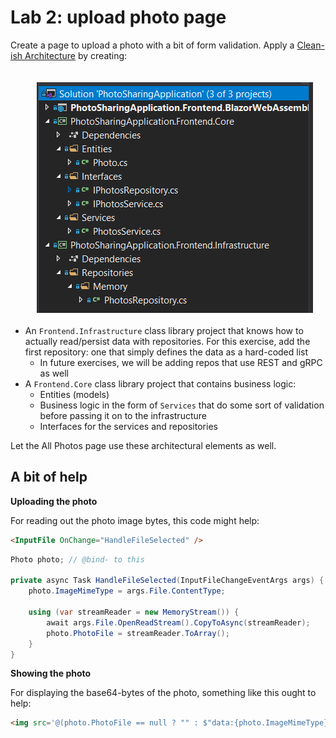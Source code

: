 # Lab 2: upload photo page

Create a page to upload a photo with a bit of form validation. Apply a [Clean-ish Architecture](https://blog.cleancoder.com/uncle-bob/2012/08/13/the-clean-architecture.html) by creating:

<img align="right" src="img/lab2-basic-solution-structure.png" alt="Lab 2 solution structure" style="margin: 20px;">

* An `Frontend.Infrastructure` class library project that knows how to actually read/persist data with repositories. For this exercise, add the first repository: one that simply defines the data as a hard-coded list
  * In future exercises, we will be adding repos that use REST and gRPC as well
* A `Frontend.Core` class library project that contains business logic:
  * Entities (models)
  * Business logic in the form of `Services` that do some sort of validation before passing it on to the infrastructure
  * Interfaces for the services and repositories

Let the All Photos page use these architectural elements as well.

## A bit of help

**Uploading the photo**

For reading out the photo image bytes, this code might help:

```html
<InputFile OnChange="HandleFileSelected" />
```
```cs
Photo photo; // @bind- to this

private async Task HandleFileSelected(InputFileChangeEventArgs args) {
	photo.ImageMimeType = args.File.ContentType;

	using (var streamReader = new MemoryStream()) {
		await args.File.OpenReadStream().CopyToAsync(streamReader);
		photo.PhotoFile = streamReader.ToArray();
	}
}
```

**Showing the photo**

For displaying the base64-bytes of the photo, something like this ought to help:
```html
<img src='@(photo.PhotoFile == null ? "" : $"data:{photo.ImageMimeType};base64,{Convert.ToBase64String(photo.PhotoFile)}")'>
```
